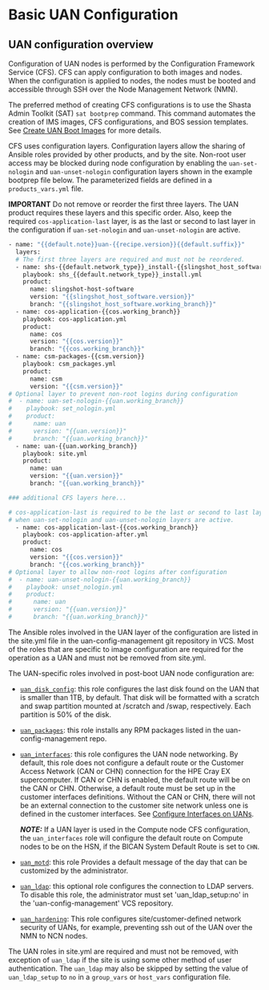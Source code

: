# Basic UAN Configuration

## UAN configuration overview

Configuration of UAN nodes is performed by the Configuration Framework Service \(CFS\). CFS can apply configuration to both images and nodes. When the configuration is applied to nodes, the nodes must be booted and accessible through SSH over the Node Management Network \(NMN\).

The preferred method of creating CFS configurations is to use the Shasta Admin Toolkit
(SAT) `sat bootprep` command.  This command automates the creation of IMS images, CFS
configurations, and BOS session templates. See [Create UAN Boot Images](Create_UAN_Boot_Images.md) for more details.

CFS uses configuration layers. Configuration layers allow the sharing of Ansible roles provided by other products, and by the site.  Non-root user access may be blocked during node configuration by enabling the `uan-set-nologin` and `uan-unset-nologin` configuration
layers shown in the example bootprep file below. The parameterized fields are defined in
a `products_vars.yml` file.

**IMPORTANT** Do not remove or reorder the first three layers. The UAN product requires these layers and this specific order. Also, keep the required `cos-application-last` layer, is as the last or second to last
layer in the configuration if `uan-set-nologin` and `uan-unset-nologin` are active.

```bash
- name: "{{default.note}}uan-{{recipe.version}}{{default.suffix}}"
  layers:
  # The first three layers are required and must not be reordered.
  - name: shs-{{default.network_type}}_install-{{slingshot_host_software.working_branch}}
    playbook: shs_{{default.network_type}}_install.yml
    product:
      name: slingshot-host-software
      version: "{{slingshot_host_software.version}}"
      branch: "{{slingshot_host_software.working_branch}}"
  - name: cos-application-{{cos.working_branch}}
    playbook: cos-application.yml
    product:
      name: cos
      version: "{{cos.version}}"
      branch: "{{cos.working_branch}}"
  - name: csm-packages-{{csm.version}}
    playbook: csm_packages.yml
    product:
      name: csm
      version: "{{csm.version}}"
# Optional layer to prevent non-root logins during configuration
#  - name: uan-set-nologin-{{uan.working_branch}}
#    playbook: set_nologin.yml
#    product:
#      name: uan
#      version: "{{uan.version}}"
#      branch: "{{uan.working_branch}}"
  - name: uan-{{uan.working_branch}}
    playbook: site.yml
    product:
      name: uan
      version: "{{uan.version}}"
      branch: "{{uan.working_branch}}"

### additional CFS layers here... 

# cos-application-last is required to be the last or second to last layer
# when uan-set-nologin and uan-unset-nologin layers are active.
  - name: cos-application-last-{{cos.working_branch}}
    playbook: cos-application-after.yml
    product:
      name: cos
      version: "{{cos.version}}"
      branch: "{{cos.working_branch}}"
# Optional layer to allow non-root logins after configuration
#  - name: uan-unset-nologin-{{uan.working_branch}}
#    playbook: unset_nologin.yml
#    product:
#      name: uan
#      version: "{{uan.version}}"
#      branch: "{{uan.working_branch}}"
```

The Ansible roles involved in the UAN layer of the configuration are listed in the site.yml file in the uan-config-management git repository in VCS. Most of the roles that are specific to image configuration are required for the operation as a UAN and must not be removed from site.yml.

The UAN-specific roles involved in post-boot UAN node configuration are:

- [`uan_disk_config`](uan_disk_config.md): this role configures the last disk found on the UAN that is smaller than 1TB, by default. That disk will be formatted with a scratch and swap partition mounted at /scratch and /swap, respectively. Each partition is 50% of the disk.
- [`uan_packages`](uan_packages.md): this role installs any RPM packages listed in the uan-config-management repo.
- [`uan_interfaces`](uan_interfaces.md): this role configures the UAN node networking. By default, this role does not configure a default route or the Customer Access Network \(CAN or CHN\) connection for the HPE Cray EX supercomputer. If CAN or CHN is enabled, the default route will be on the CAN or CHN. Otherwise, a default route must be set up in the customer interfaces definitions. Without the CAN or CHN, there will not be an external connection to the customer site network unless one is defined in the customer interfaces. See [Configure Interfaces on UANs](Configure_Interfaces_on_UANs.md).

  ***NOTE:*** If a UAN layer is used in the Compute node CFS configuration, the `uan_interfaces` role will configure the default route on Compute nodes to be on the HSN, if the BICAN System Default Route is set to `CHN`.
- [`uan_motd`](uan_motd.md): this role Provides a default message of the day that can be customized by the administrator.
- [`uan_ldap`](uan_ldap.md): this optional role configures the connection to LDAP servers. To disable this role, the administrator must set 'uan_ldap_setup:no' in the 'uan-config-management' VCS repository.
- [`uan_hardening`](uan_hardening.md): This role configures site/customer-defined network
security of UANs, for example, preventing ssh out of the UAN over the NMN to NCN nodes.

The UAN roles in site.yml are required and must not be removed, with exception of `uan_ldap` if the site is using some other method of user authentication. The `uan_ldap` may also be skipped by setting the value of `uan_ldap_setup` to `no` in a `group_vars` or `host_vars` configuration file.
